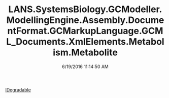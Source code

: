 ﻿---
title: LANS.SystemsBiology.GCModeller.ModellingEngine.Assembly.DocumentFormat.GCMarkupLanguage.GCML_Documents.XmlElements.Metabolism.Metabolite
date: 6/19/2016 11:14:50 AM
---

[IDegradable](T-LANS.SystemsBiology.GCModeller.ModellingEngine.Assembly.DocumentFormat.GCMarkupLanguage.GCML_Documents.XmlElements.Metabolism.Metabolite.IDegradable.html)
